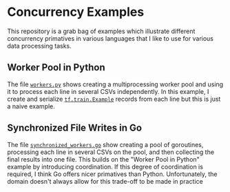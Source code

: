 # Concurrency Examples

This repository is a grab bag of examples which illustrate different concurrency primatives in various languages that I like to use for various data processing tasks.

## Worker Pool in Python

The file [`workers.py`](./workers.py) shows creating a multiprocessing worker pool and using it to process each line in several CSVs independently. In this example, I create and serialize [`tf.train.Example`](https://www.tensorflow.org/tutorials/load_data/tfrecord) records from each line but this is just a naive example.

## Synchronized File Writes in Go

The file [`synchronized_workers.go`](./synchronized_workers.go) show creating a pool of goroutines, processing each line in several CSVs on the pool, and then collecting the final results into one file. This builds on the "Worker Pool in Python" example by introducing coordination. If this degree of coordination is required, I think Go offers nicer primatives than Python. Unfortunately, the domain doesn't always allow for this trade-off to be made in practice